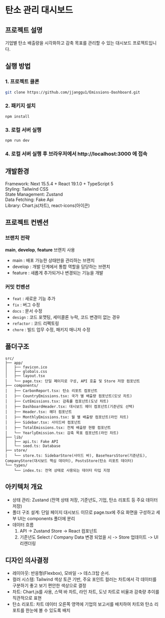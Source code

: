 # 탄소 관리 대시보드

## 프로젝트 설명
기업별 탄소 배출량을 시각화하고 감축 목표를 관리할 수 있는 대시보드 프로젝트입니다.


## 실행 방법

### 1. 프로젝트 클론
```bash
git clone https://github.com/jjanggu1/Emissions-Dashboard.git
```
### 2. 패키지 설치
```
npm install
```
### 3. 로컬 서버 실행
```
npm run dev
```
### 4. 로컬 서버 실행 후 브라우저에서 http://localhost:3000 에 접속


## 개발환경
Framework: Next 15.5.4 + React 19.1.0 + TypeScript 5<br>
Styling: Tailwind CSS<br>
State Management: Zustand<br>
Data Fetching: Fake Api<br>
Library: Chart.js(차트), react-icons(아이콘)<br>


## 프로젝트 컨벤션
### 브랜치 전략
**main**, **develop**, **feature** 브랜치 사용
* main : 배포 가능한 상태만을 관리하는 브랜치
* develop : 개발 단계에서 통합 역할을 담당하는 브랜치
* feature : 새롭게 추가되거나 변경되는 기능을 개발

 
### 커밋 컨벤션
* `feat` : 새로운 기능 추가
* `fix` : 버그 수정
* `docs` : 문서 수정
* `design` : 코드 포맷팅, 세미콜론 누락, 코드 변경이 없는 경우
* `refactor` : 코드 리펙토링
* `chore` : 빌드 업무 수정, 패키지 매니저 수정


## 폴더구조
```
src/
├── app/
│   ├── favicon.ico
│   ├── globals.css
│   ├── layout.tsx
│   └── page.tsx: 단일 페이지로 구성, API 호출 및 Store 저장 컴포넌트
├── components/
│   ├── CarbonReport.tsx: 탄소 리포트 컴포넌트
│   ├── CountryEmissions.tsx: 국가 별 배출량 컴포넌트(도넛 차트)
│   ├── CutEmissions.tsx: 감축률 컴포넌트(도넛 차트)
│   ├── DashboardHeader.tsx: 대시보드 헤더 컴포넌트(기준년도 선택)
│   ├── Header.tsx: 헤더 컴포넌트
│   ├── MonthlyEmissions.tsx: 월 별 배출량 컴포넌트(라인 차트)
│   ├── Sidebar.tsx: 사이드바 컴포넌트
│   ├── TotalEmissions.tsx: 전체 배출량 현황 컴포넌트
│   └── YearlyEmission.tsx: 감축 목표 컴포넌트(라인 차트)
├── lib/
│   ├── api.ts: Fake API
│   └── seed.ts: Database
├── store/
│   └── store.ts: SidebarStore(사이드 바), BaseYearsStore(기준년도), CompanyStore(대시보드 핵심 데이터), PostsStore(탄소 리포트 데이터)
└── types/
    └── index.ts: 전역 상태로 사용되는 데이터 타입 지정
```

## 아키텍처 개요
* 상태 관리: Zustand (전역 상태 저장, 기준년도, 기업, 탄소 리포트 등 주요 데이터 저장)
* 폴더 구조 설계: 단일 페이지 대시보드 이므로 page.tsx에 주요 화면을 구성하고 세부 UI는 components 폴더에 분리
* 데이터 흐름
  1. API → Zustand Store → React 컴포넌트
  2. 기준년도 Select / Company Data 변경 되었을 시 -> Store 업데이트 -> UI 리렌더링

## 디자인 의사결정
* 레이아웃: 반응형(Flexbox), 모바일 -> 데스크탑 순서.
* 컬러 시스템: Tailwind 색상 토큰 기반, 주요 포인트 컬러는 차트에서 각 데이터를 구분하기 좋고 보기 편안한 색상으로 결정
* 차트: Chart.js를 사용, 스택 바 차트, 라인 차트, 도넛 차트로 비율과 감축량 추이를 직관적으로 표현
* 탄소 리포트: 차트 데이터 오른쪽 영역에 기업의 보고서를 배치하여 차트와 탄소 리포트를 한눈에 볼 수 있도록 배치
